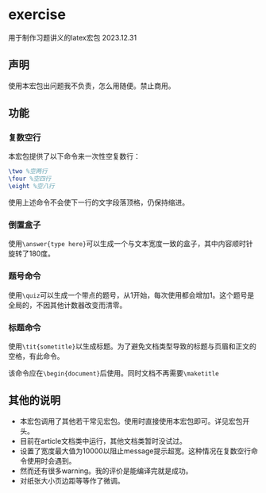 # exercise
用于制作习题讲义的latex宏包
2023.12.31

## 声明

使用本宏包出问题我不负责，怎么用随便。禁止商用。

## 功能

### 复数空行

本宏包提供了以下命令来一次性空复数行：

```latex
\two %空两行
\four %空四行
\eight %空八行
```

使用上述命令不会使下一行的文字段落顶格，仍保持缩进。

### 倒置盒子

使用`\answer{type here}`可以生成一个与文本宽度一致的盒子，其中内容顺时针旋转了180度。

### 题号命令

使用`\quiz`可以生成一个带点的题号，从1开始，每次使用都会增加1。这个题号是全局的，不因其他计数器改变而清零。

### 标题命令

使用`\tit{sometitle}`以生成标题。为了避免文档类型导致的标题与页眉和正文的空格，有此命令。

该命令应在`\begin{document}`后使用。同时文档不再需要`\maketitle`

## 其他的说明

- 本宏包调用了其他若干常见宏包。使用时直接使用本宏包即可。详见宏包开头。
- 目前在article文档类中运行，其他文档类暂时没试过。
- 设置了宽度最大值为10000以阻止message提示超宽。这种情况在复数空行命令使用时会遇到。
- 然而还有很多warning。我的评价是能编译完就是成功。
- 对纸张大小页边距等等作了微调。
